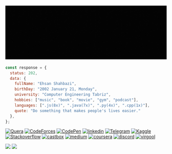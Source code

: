 ![header image](https://github.com/EhsanShahbazii/EhsanShahbazii/raw/main/Header.gif)

```js
const response = {
  status: 202,
  data: {
    fullName: "Ehsan Shahbazi",
    birthDay: "2002 January 21, Monday",
    university: "Computer Engineering Tabriz",
    hobbies: ["music", "book", "movie", "gym", "podcast"],
    languages: [".js(8x)", ".java(7x)", ".py(4x)", ".cpp(1x)"],
    quote: "Do something that makes people's lives easier."
  },
};
```
[![Quera](https://img.shields.io/badge/quera-%2320232a.svg?style=for-the-badge&logo=javascript&logoColor=white?url=https://codepen.io/ehsanshahbazii)](https://quera.org/profile/Ehsan_Shahbazi)
[![CodeForces](https://img.shields.io/badge/codeforces-%2320232a.svg?style=for-the-badge&logo=codeforces&logoColor=white?url=https://codepen.io/ehsanshahbazii)](https://codeforces.com/profile/Ehsan_Shahbazi) 
[![CodePen](https://img.shields.io/badge/codepen-%2320232a.svg?style=for-the-badge&logo=codepen&logoColor=white?url=https://codepen.io/ehsanshahbazii)](https://codepen.io/ehsanshahbazii) 
[![linkedin](https://img.shields.io/badge/linkedin-%2320232a.svg?style=for-the-badge&logo=linkedin&logoColor=white?url=https://codepen.io/ehsanshahbazii)](https://www.linkedin.com/in/ehsan-shahbazi-848206225) 
[![Telegram](https://img.shields.io/badge/telegram-%2320232a.svg?style=for-the-badge&logo=telegram&logoColor=white?url=https://codepen.io/ehsanshahbazii)](https://t.me/EhsanShahbazii) 
[![Kaggle](https://img.shields.io/badge/kaggle-%2320232a.svg?style=for-the-badge&logo=kaggle&logoColor=white?url=https://codepen.io/ehsanshahbazii)](https://www.kaggle.com/ehsanshahbazii) 
[![Stackoverflow](https://img.shields.io/badge/stackoverflow-%2320232a.svg?style=for-the-badge&logo=stackoverflow&logoColor=white?url=https://codepen.io/ehsanshahbazii)](https://stackoverflow.com/users/20102950/ehs4n) 
[![castbox](https://img.shields.io/badge/castbox-%2320232a.svg?style=for-the-badge&logo=castbox&logoColor=white?url=https://codepen.io/ehsanshahbazii)](https://castbox.fm/va/5439580) 
[![medium](https://img.shields.io/badge/medium-%2320232a.svg?style=for-the-badge&logo=medium&logoColor=white?url=https://codepen.io/ehsanshahbazii)](https://medium.com/@ehsan_shahbazi) 
[![coursera](https://img.shields.io/badge/coursera-%2320232a.svg?style=for-the-badge&logo=coursera&logoColor=white?url=https://codepen.io/ehsanshahbazii)](https://www.coursera.org/user/08f60a7ea57fc3034db6784c956fc43d) 
[![discord](https://img.shields.io/badge/discord-%2320232a.svg?style=for-the-badge&logo=discord&logoColor=white?url=https://codepen.io/ehsanshahbazii)](https://discordapp.com/users/831590366967890002) 
[![virgool](https://img.shields.io/badge/virgool-%2320232a.svg?style=for-the-badge&logo=ruby&logoColor=white?url=https://codepen.io/ehsanshahbazii)](https://virgool.io/@ehsanshahbazii) 

![](https://komarev.com/ghpvc/?username=EhsanShahbazii&color=brightgreen&label=PROFILE+VIEWS&style=for-the-badge)
![](https://img.shields.io/badge/dynamic/json?logo=github&label=GitHub%20Stars&style=for-the-badge&query=%24.stars&url=https://api.github-star-counter.workers.dev/user/EhsanShahbazii)

<!-- ![Readme Quotes Ehsan Shahbazi](https://quotes-github-readme.vercel.app/api?type=horizontal&theme=catppuccin) -->

<!-- <p>&nbsp;<img align="center" src="https://github-readme-stats.vercel.app/api?username=ehsanshahbazii&show_icons=true&locale=en" /></p>
<p><img align="center" src="https://github-readme-streak-stats.herokuapp.com/?user=ehsanshahbazii" /></p> -->

